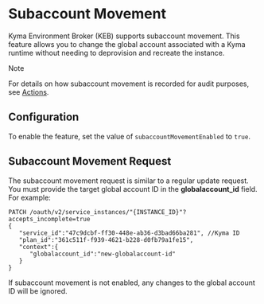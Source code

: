 # Subaccount Movement

Kyma Environment Broker (KEB) supports subaccount movement. This feature allows you to change the global account associated with a Kyma runtime without needing to deprovision and recreate the instance.

> [!NOTE]
> For details on how subaccount movement is recorded for audit purposes, see [Actions](03-90-actions.md).

## Configuration

To enable the feature, set the value of `subaccountMovementEnabled` to `true`.

## Subaccount Movement Request

The subaccount movement request is similar to a regular update request. You must provide the target global account ID in the **globalaccount_id** field. For example:

```http
PATCH /oauth/v2/service_instances/"{INSTANCE_ID}"?accepts_incomplete=true
{
   "service_id":"47c9dcbf-ff30-448e-ab36-d3bad66ba281", //Kyma ID
   "plan_id":"361c511f-f939-4621-b228-d0fb79a1fe15",
   "context":{
      "globalaccount_id":"new-globalaccount-id"
   }
}
```

If subaccount movement is not enabled, any changes to the global account ID will be ignored.

